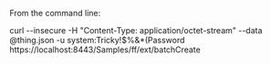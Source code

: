 From the command line:

curl --insecure -H "Content-Type: application/octet-stream" --data @thing.json -u system:Tricky\!\$\%\&\*\(Password https://localhost:8443/Samples/ff/ext/batchCreate
